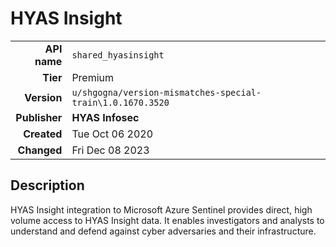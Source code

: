 # HYAS Insight
| | |
|-:|-|
|**API name**|`shared_hyasinsight`|
|**Tier**|Premium|
|**Version**|`u/shgogna/version-mismatches-special-train\1.0.1670.3520`|
|**Publisher**|**HYAS Infosec**|
|**Created**|Tue Oct 06 2020|
|**Changed**|Fri Dec 08 2023|

## Description
HYAS Insight integration to Microsoft Azure Sentinel provides direct, high volume access to HYAS Insight data. It enables investigators and analysts to understand and defend against cyber adversaries and their infrastructure.

